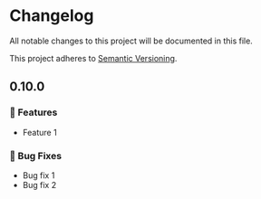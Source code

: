 # Changelog

All notable changes to this project will be documented in this file.

This project adheres to [Semantic Versioning](https://semver.org/spec/v2.0.0.html).

<!-- EasyBuild: START -->
<!-- last_commit_released: 6fc5e4e84be3c12637af924c8cb612bbb9f35f77 -->
<!-- EasyBuild: END -->

## 0.10.0

### 🚀 Features

* Feature 1

### 🐞 Bug Fixes

* Bug fix 1
* Bug fix 2
